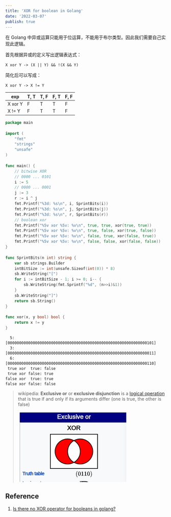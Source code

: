 ```yaml
---
title: 'XOR for boolean in Golang'
date: '2022-03-07'
publish: true
---
```


在 Golang 中异或运算只能用于位运算，不能用于布尔类型。因此我们需要自己实现此逻辑。

首先根据异或的定义写出逻辑表达式：

```
X xor Y -> (X || Y) && !(X && Y)
```

简化后可以写成：

```
X xor Y -> X != Y
```

| exp     | T, T | T, F | F, T | F, F |
| ------- | ---- | ---- | ---- | ---- |
| X xor Y | F    | T    | T    | F    |
| X != Y  | F    | T    | T    | F    |

```go
package main

import (
	"fmt"
	"strings"
	"unsafe"
)

func main() {
	// bitwise XOR
	// 0000 ... 0101
	i := 5
	// 0000 ... 0001
	j := 3
	r := i ^ j
	fmt.Printf("%3d: %s\n", i, SprintBits(i))
	fmt.Printf("%3d: %s\n", j, SprintBits(j))
	fmt.Printf("%3d: %s\n", r, SprintBits(r))
	// boolean xor
	fmt.Printf("%5v xor %5v: %v\n", true, true, xor(true, true))
	fmt.Printf("%5v xor %5v: %v\n", true, false, xor(true, false))
	fmt.Printf("%5v xor %5v: %v\n", false, true, xor(false, true))
	fmt.Printf("%5v xor %5v: %v\n", false, false, xor(false, false))
}

func SprintBits(n int) string {
	var sb strings.Builder
	intBitSize := int(unsafe.Sizeof(int(0)) * 8)
	sb.WriteString("[")
	for i := intBitSize - 1; i >= 0; i-- {
		sb.WriteString(fmt.Sprintf("%d", (n>>i)&1))
	}
	sb.WriteString("]")
	return sb.String()
}

func xor(x, y bool) bool {
	return x != y
}
```

```
  5: [0000000000000000000000000000000000000000000000000000000000000101]
  3: [0000000000000000000000000000000000000000000000000000000000000011]
  6: [0000000000000000000000000000000000000000000000000000000000000110]
 true xor  true: false
 true xor false: true
false xor  true: true
false xor false: false
```

>
> wikipedia: **Exclusive or** or **exclusive disjunction** is a [logical operation](https://en.wikipedia.org/wiki/Logical_connective) that is true if and only if its arguments differ (one is true, the other is false)
>
> ![image-20220307125655537](image/image-20220307125655537.png)

## Reference

1. [Is there no XOR operator for booleans in golang?](https://stackoverflow.com/questions/23025694/is-there-no-xor-operator-for-booleans-in-golang)

